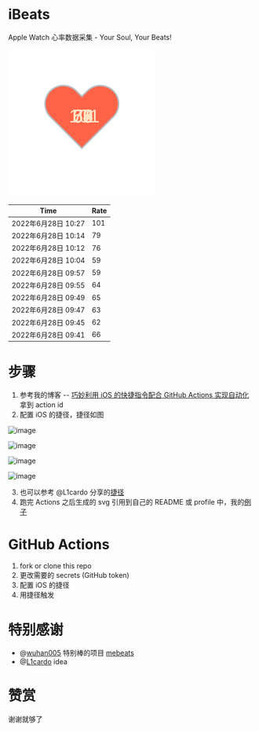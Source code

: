 # iBeats
Apple Watch 心率数据采集 - Your Soul, Your Beats!

![](./files/heart.svg)

<!--START_SECTION:my_heart_rate-->
| Time | Rate | 
 | ---- | ---- | 
| 2022年6月28日 10:27 | 101 |
| 2022年6月28日 10:14 | 79 |
| 2022年6月28日 10:12 | 76 |
| 2022年6月28日 10:04 | 59 |
| 2022年6月28日 09:57 | 59 |
| 2022年6月28日 09:55 | 64 |
| 2022年6月28日 09:49 | 65 |
| 2022年6月28日 09:47 | 63 |
| 2022年6月28日 09:45 | 62 |
| 2022年6月28日 09:41 | 66 |

<!--END_SECTION:my_heart_rate-->

# 步骤
1. 参考我的博客 -- [巧妙利用 iOS 的快捷指令配合 GitHub Actions 实现自动化](https://github.com/yihong0618/gitblog/issues/198) 拿到 action id
2. 配置 iOS 的捷径，捷径如图

![image](https://user-images.githubusercontent.com/15976103/122154218-0db0b480-ce97-11eb-93bb-5aec07c558dc.png)

![image](https://user-images.githubusercontent.com/15976103/122154236-186b4980-ce97-11eb-8e4b-70551a0391ae.png)

![image](https://user-images.githubusercontent.com/15976103/122154268-2d47dd00-ce97-11eb-902e-3acf292265a9.png)

![image](https://user-images.githubusercontent.com/15976103/122174055-fa144680-ceb4-11eb-9be2-3eb83cd516f7.png)

3. 也可以参考 @L1cardo 分享的[捷径](https://www.icloud.com/shortcuts/6ab6047b459c41ad822ad6b94b1c03d4)
4. 跑完 Actions 之后生成的 svg 引用到自己的 README 或 profile 中，我的[例子](https://github.com/yihong0618) 

# GitHub Actions

1. fork or clone this repo
2. 更改需要的 secrets (GitHub token)
3. 配置 iOS 的捷径
4. 用捷径触发

# 特别感谢
- @[wuhan005](https://github.com/wuhan005) 特别棒的项目 [mebeats](https://github.com/wuhan005/mebeats)
- @[L1cardo](https://github.com/L1cardo) idea

# 赞赏
谢谢就够了

